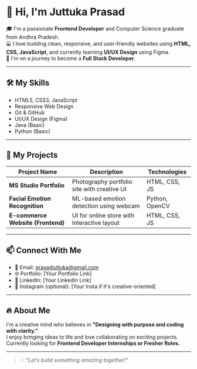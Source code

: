 # 👋 Hi, I'm Juttuka Prasad

🎓 I'm a passionate **Frontend Developer** and Computer Science graduate from Andhra Pradesh.  
💻 I love building clean, responsive, and user-friendly websites using **HTML, CSS, JavaScript**, and currently learning **UI/UX Design** using Figma.  
🚀 I'm on a journey to become a **Full Stack Developer**.

---

## 🛠️ My Skills

- HTML5, CSS3, JavaScript
- Responsive Web Design
- Git & GitHub
- UI/UX Design (Figma)
- Java (Basic)
- Python (Basic)

---

## 📂 My Projects

| Project Name | Description | Technologies |
|--------------|-------------|--------------|
| **MS Studio Portfolio** | Photography portfolio site with creative UI | HTML, CSS, JS |
| **Facial Emotion Recognition** | ML-based emotion detection using webcam | Python, OpenCV |
| **E-commerce Website (Frontend)** | UI for online store with interactive layout | HTML, CSS, JS |

---

## 📫 Connect With Me

- 📧 Email: prasadjuttuka@gmail.com  
- 🌐 Portfolio: [Your Portfolio Link]  
- 💼 LinkedIn: [Your LinkedIn Link]  
- 📸 Instagram (optional): [Your Insta if it's creative-oriented]

---

## 🔥 About Me

I'm a creative mind who believes in **"Designing with purpose and coding with clarity."**  
I enjoy bringing ideas to life and love collaborating on exciting projects.  
Currently looking for **Frontend Developer Internships or Fresher Roles.**

---

> 💡 *"Let’s build something amazing together!"*
